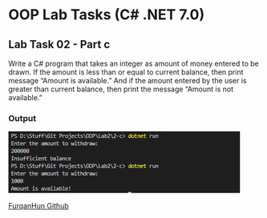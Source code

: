 # OOP Lab Tasks (C# .NET 7.0)

## Lab Task 02 - Part c

Write a C# program that takes an integer as amount of money entered to be drawn. If the amount is less than or equal to current balance, then print message “Amount is available.” And if the amount entered by the user is greater than current balance, then print the message “Amount is not available.”
### Output

![L2-c](Assets\L2-c.png)

[FurqanHun Github](https://github.com/FurqanHun)